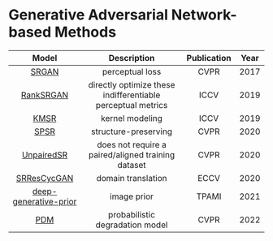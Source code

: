 # Generative Adversarial Network-based Methods  
Model | Description | Publication | Year
:-:|:-:|:-:|:-:
[SRGAN](https://openaccess.thecvf.com/content_cvpr_2017/papers/Ledig_Photo-Realistic_Single_Image_CVPR_2017_paper.pdf)|perceptual loss|CVPR|2017
[RankSRGAN](https://openaccess.thecvf.com/content_ICCV_2019/papers/Zhang_RankSRGAN_Generative_Adversarial_Networks_With_Ranker_for_Image_Super-Resolution_ICCV_2019_paper.pdf)|directly optimize these indifferentiable perceptual metrics|ICCV|2019
[KMSR](https://openaccess.thecvf.com/content_ICCV_2019/papers/Zhou_Kernel_Modeling_Super-Resolution_on_Real_Low-Resolution_Images_ICCV_2019_paper.pdf)|kernel modeling|ICCV|2019
[SPSR](https://openaccess.thecvf.com/content_CVPR_2020/papers/Ma_Structure-Preserving_Super_Resolution_With_Gradient_Guidance_CVPR_2020_paper.pdf)|structure-preserving|CVPR|2020
[UnpairedSR](https://openaccess.thecvf.com/content_CVPR_2020/papers/Maeda_Unpaired_Image_Super-Resolution_Using_Pseudo-Supervision_CVPR_2020_paper.pdf)|does not require a paired/aligned training dataset|CVPR|2020
[SRResCycGAN](https://link.springer.com/content/pdf/10.1007/978-3-030-67070-2_29.pdf)|domain translation|ECCV|2020
[deep-generative-prior](https://ieeexplore.ieee.org/abstract/document/9547753)|image prior|TPAMI|2021
[PDM](https://openaccess.thecvf.com/content/CVPR2022/papers/Luo_Learning_the_Degradation_Distribution_for_Blind_Image_Super-Resolution_CVPR_2022_paper.pdf)|probabilistic degradation model|CVPR|2022
